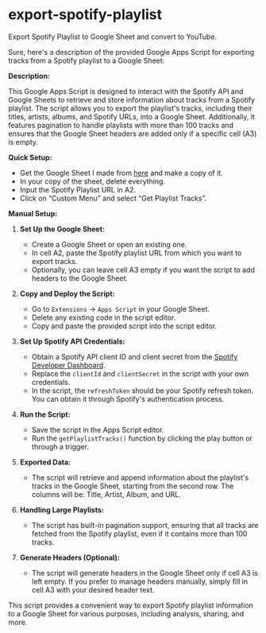 # export-spotify-playlist
Export Spotify Playlist to Google Sheet and convert to YouTube.

Sure, here's a description of the provided Google Apps Script for exporting tracks from a Spotify playlist to a Google Sheet:

**Description:**

This Google Apps Script is designed to interact with the Spotify API and Google Sheets to retrieve and store information about tracks from a Spotify playlist. The script allows you to export the playlist's tracks, including their titles, artists, albums, and Spotify URLs, into a Google Sheet. Additionally, it features pagination to handle playlists with more than 100 tracks and ensures that the Google Sheet headers are added only if a specific cell (A3) is empty.

**Quick Setup:**

- Get the Google Sheet I made from [here](https://chrunos.com/export-spotify-playlist/#export+spotify+playlist+to+google+sheet) and make a copy of it.
- In your copy of the sheet, delete everything.
- Input the Spotify Playlist URL in A2.
- Click on “Custom Menu” and select “Get Playlist Tracks”.

**Manual Setup:**

1. **Set Up the Google Sheet:**
   - Create a Google Sheet or open an existing one.
   - In cell A2, paste the Spotify playlist URL from which you want to export tracks.
   - Optionally, you can leave cell A3 empty if you want the script to add headers to the Google Sheet.

2. **Copy and Deploy the Script:**
   - Go to `Extensions` -> `Apps Script` in your Google Sheet.
   - Delete any existing code in the script editor.
   - Copy and paste the provided script into the script editor.

3. **Set Up Spotify API Credentials:**
   - Obtain a Spotify API client ID and client secret from the [Spotify Developer Dashboard](https://developer.spotify.com/).
   - Replace the `clientId` and `clientSecret` in the script with your own credentials.
   - In the script, the `refreshToken` should be your Spotify refresh token. You can obtain it through Spotify's authentication process.

4. **Run the Script:**
   - Save the script in the Apps Script editor.
   - Run the `getPlaylistTracks()` function by clicking the play button or through a trigger.

5. **Exported Data:**
   - The script will retrieve and append information about the playlist's tracks in the Google Sheet, starting from the second row. The columns will be: Title, Artist, Album, and URL.

6. **Handling Large Playlists:**
   - The script has built-in pagination support, ensuring that all tracks are fetched from the Spotify playlist, even if it contains more than 100 tracks.

7. **Generate Headers (Optional):**
   - The script will generate headers in the Google Sheet only if cell A3 is left empty. If you prefer to manage headers manually, simply fill in cell A3 with your desired header text.

This script provides a convenient way to export Spotify playlist information to a Google Sheet for various purposes, including analysis, sharing, and more.

